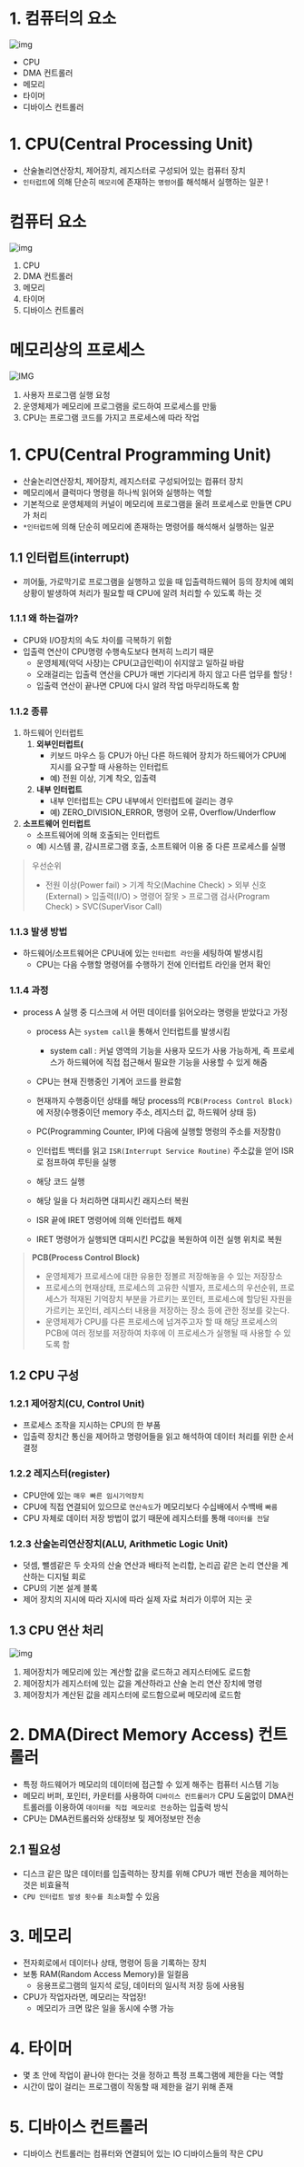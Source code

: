 
# 1. 컴퓨터의 요소

![img](../../img/os2.png)

- CPU
- DMA 컨트롤러
- 메모리
- 타이머
- 디바이스 컨트롤러

# 1. CPU(Central Processing Unit)

- 산술놀리연산장치, 제어장치, 레지스터로 구성되어 있는 컴퓨터 장치
- `인터럽트`에 의해 단순히 `메모리`에 존재하는 `명령어`를 해석해서 실행하는 일꾼 !

# 컴퓨터 요소
![img](../../img/os3.png)

1. CPU
2. DMA 컨트롤러
3. 메모리
4. 타이머
5. 디바이스 컨트롤러 

# 메모리상의 프로세스

![IMG](../../img/PROCESS.png)

1. 사용자 프로그램 실행 요청
2. 운영체제가 메모리에 프로그램을 로드하여 프로세스를 만듦
3. CPU는 프로그램 코드를 가지고 프로세스에 따라 작업

# 1. CPU(Central Programming Unit)

- 산술논리연산장치, 제어장치, 레지스터로 구성되어있는 컴퓨터 장치
- 메모리에서 클럭마다 명령을 하나씩 읽어와 실행하는 역할
- 기본적으로 운영체제의 커널이 메모리에 프로그램을 올려 프로세스로 만들면 CPU가 처리
- `*인터럽트`에 의해 단순히 메모리에 존재하는 명령어를 해석해서 실행하는 일꾼

## 1.1 인터럽트(interrupt)

- 끼어듦, 가로막기로 프로그램을 실행하고 있을 때 입출력하드웨어 등의 장치에 예외 상황이 발생하여 처리가 필요할 때 CPU에 알려 처리할 수 있도록 하는 것

### 1.1.1 왜 하는걸까?

- CPU와 I/O장치의 속도 차이를 극복하기 위함
- 입출력 연산이 CPU명령 수행속도보다 현저히 느리기 때문
  - 운영체제(악덕 사장)는 CPU(고급인력)이 쉬지않고 일하길 바람
  - 오래걸리는 입출력 연산을 CPU가 매번 기다리게 하지 않고 다른 업무를 할당 !
  - 입출력 연산이 끝나면 CPU에 다시 알려 작업 마무리하도록 함

### 1.1.2 종류

1. 하드웨어 인터럽트
   1. **외부인터럽트(**
      - 키보드 마우스 등 CPU가 아닌 다른 하드웨어 장치가 하드웨어가 CPU에 지시를 요구할 때 사용하는 인터럽트
      - 예) 전원 이상, 기계 착오, 입출력
   2. **내부 인터럽트**
      - 내부 인터럽트는 CPU 내부에서 인터럽트에 걸리는 경우
      - 예) ZERO_DIVISION_ERROR, 명령어 오류, Overflow/Underflow
2. **소프트웨어 인터럽트**
   - 소프트웨어에 의해 호출되는 인터럽트
   - 예) 시스템 콜, 감시프로그램 호출, 소프트웨어 이용 중 다른 프로세스를 실행

> 우선순위
> - 전원 이상(Power fail) > 기계 착오(Machine Check) > 외부 신호(External) > 입출력(I/O) > 명령어 잘못 > 프로그램 검사(Program Check) > SVC(SuperVisor Call)

### 1.1.3 발생 방법

- 하드웨어/소프트웨어은  CPU내에 있는 `인터럽트 라인`을 세팅하여 발생시킴
  - CPU는 다음 수행할 명령어를 수행하기 전에 인터럽트 라인을 먼저 확인

### 1.1.4 과정

- process A 실행 중 디스크에 서 어떤 데이터를 읽어오라는 명령을 받았다고 가정
  - process A는 `system call`을 통해서 인터럽트를 발생시킴
    - system call : 커널 영역의 기능을 사용자 모드가 사용 가능하게, 즉 프로세스가 하드웨어에 직접 접근해서 필요한 기능을 사용할 수 있게 해줌
  - CPU는 현재 진행중인 기계어 코드를 완료함
  - 현재까지 수행중이던 상태를 해당 process의 `PCB(Process Control Block)`에 저장(수행중이던 memory 주소, 레지스터 값, 하드웨어 상태 등)

  - PC(Programming Counter, IP)에 다음에 실행할 명령의 주소를 저장함()
  - 인터럽트 백터를 읽고 `ISR(Interrupt Service Routine)` 주소값을 얻어 ISR로 점프하여 루틴을 실행
  - 해당 코드 실행
  - 해당 일을 다 처리하면 대피시킨 래지스터 복원
  - ISR 끝에 IRET 명령어에 의해 인터럽트 해제
  - IRET 명령어가 실행되면 대피시킨 PC값을 복원하여 이전 실행 위치로 복원

> **PCB(Process Control Block)**
> - 운영체제가 프로세스에 대한 유용한 정볼르 저장해놓을 수 있는 저장장소
> - 프로세스의 현재상태, 프로세스의 고유한 식별자, 프로세스의 우선순위, 프로세스가 적재된 기억장치 부분을 가르키는 포인터, 프로세스에 할당된 자원을 가르키는 포인터, 레지스터 내용을 저장하는 장소 등에 관한 정보를 갖는다.
> - 운영체제가 CPU를 다른 프로세스에 넘겨주고자 할 때 해당 프로세스의 PCB에 여러 정보를 저장하여 차후에 이 프로세스가 실행될 때 사용할 수 있도록 함


## 1.2 CPU 구성

### 1.2.1 제어장치(CU, Control Unit)

- 프로세스 조작을 지시하는 CPU의 한 부품
- 입출력 장치간 통신을 제어하고 명령어들을 읽고 해석하여 데이터 처리를 위한 순서 결정

### 1.2.2 레지스터(register)

- CPU안에 있는 `매우 빠른 임시기억장치`
- CPU에 직접 연결되어 있으므로 `연산속도`가 메모리보다 수십배에서 수백배 `빠름`
- CPU 자체로 데이터 저장 방법이 없기 때문에 레지스터를 통해 `데이터를 전달`

### 1.2.3 산술논리연산장치(ALU, Arithmetic Logic Unit)

- 덧셈, 뺄셈같은 두 숫자의 산술 연산과 배타적 논리합, 논리곱 같은 논리 연산을 계산하는 디지털 회로
- CPU의 기본 설계 블록
- 제어 장치의 지시에 따라 지시에 따라 실제 자료 처리가 이루어 지는 곳

## 1.3 CPU 연산 처리

![img](../../img/CPU.jpg)

1. 제어장치가 메모리에 있는 계산할 값을 로드하고 레지스터에도 로드함
2. 제어장치가 레지스터에 있는 값을 계산하라고 산술 논리 연산 장치에 명령
3. 제어장치가 계산된 값을 레지스터에 로드함으로써 메모리에 로드함

# 2. DMA(Direct Memory Access) 컨트롤러

- 특정 하드웨어가 메모리의 데이터에 접근할 수 있게 해주는 컴퓨터 시스템 기능
- 메모리 버퍼, 포인터, 카운터를 사용하여 `디바이스 컨트롤러가` CPU 도움없이 DMA컨트롤러를 이용하여 `데이터를 직접 메모리로 전송`하는 입출력 방식
- CPU는 DMA컨트롤러와 상태정보 및 제어정보만 전송

## 2.1  필요성

- 디스크 같은 많은 데이터를 입출력하는 장치를 위해 CPU가 매번 전송을 제어하는 것은 비효율적
- `CPU 인터럽트 발생 횟수를 최소화`할 수 있음

# 3. 메모리
 
- 전자회로에서 데이터나 상태, 명령어 등을 기록하는 장치
- 보통 RAM(Random Access Memory)을 일컬음
  - 응용프로그램의 일지석 로딩, 데이터의 일시적 저장 등에 사용됨
- CPU가 작업자라면, 메모리는 작업장!
  - 메모리가 크면 많은 일을 동시에 수행 가능

# 4. 타이머

- 몇 초 안에  작업이 끝나야 한다는 것을 정하고 특정 프록그램에 제한을 다는 역할
- 시간이 많이 걸리는 프로그램이 작동할 때 제한을 걸기 위해 존재

# 5. 디바이스 컨트롤러

- 디바이스 컨트롤러는 컴퓨터와 연결되어 있는 IO 디바이스들의 작은 CPU
